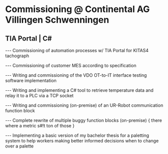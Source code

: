 # Commissioning @ Continental AG Villingen Schwenningen

## TIA Portal | C\#

--- Commissioning of automation processes w/ TIA Portal for KITAS4 tachograph

--- Commissioning of customer MES according to specification

--- Writing and commissioning of the VDO OT-to-IT interface testing software implementation

--- Writing and implementing a C# tool to retrieve temperature data
and relay it to a PLC via a TCP socket

--- Writing and commissioning (on-premise) of an UR-Robot
communication function block

--- Complete rewrite of multiple buggy function blocks (on-premise)
{ there where a metric s#!t ton of those }

--- Implementing a basic version of my bachelor thesis for a paletting system
to help workers making better informed decisions when to change over a palette
